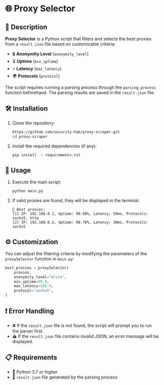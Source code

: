 # 🌐 Proxy Selector  

## 📝 Description  
**Proxy Selector** is a Python script that filters and selects the best proxies from a `result.json` file based on customizable criteria:  
- 🔒 **Anonymity Level** (`anonymity_level`)  
- ⏳ **Uptime** (`min_uptime`)  
- ⚡ **Latency** (`max_latency`)  
- 🌍 **Protocols** (`protocol`)  

The script requires running a parsing process through the `parsing_process` function beforehand. The parsing results are saved in the `result.json` file.  

## 🛠 Installation  
1. Clone the repository:  
   ```bash
   https://github.com/security-hab/proxy-scraper.git
   cd proxy-scraper
   ```

2. Install the required dependencies (if any):  
   ```bash
   pip install -r requirements.txt
   ```

## 🚀 Usage  
1. Execute the main script:  
   ```bash
   python main.py
   ```

3. If valid proxies are found, they will be displayed in the terminal:  
   ```plaintext
   🌟 Best proxies:
   [1] IP: 192.168.0.1, Uptime: 99.50%, Latency: 50ms, Protocols: socks5, http
   [2] IP: 192.168.0.2, Uptime: 99.70%, Latency: 30ms, Protocols: socks5
   ```

## ⚙️ Customization  
You can adjust the filtering criteria by modifying the parameters of the `proxySelector` function in `main.py`:  
```python
best_proxies = proxySelector(
    proxies,
    anonymity_level="elite",
    min_uptime=99.0,
    max_latency=100.0,
    protocol="socks5",
)
```

## ❗ Error Handling  
- ❌ If the `result.json` file is not found, the script will prompt you to run the parser first.  
- ⚠️ If the `result.json` file contains invalid JSON, an error message will be displayed.  

## 📋 Requirements  
- 🐍 Python 3.7 or higher  
- 📂 `result.json` file generated by the parsing process  
